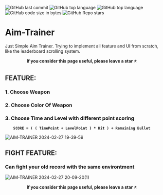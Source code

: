 ![GitHub last commit](https://img.shields.io/github/last-commit/UFTHaq/Aim-Trainer?style=for-the-badge)
![GitHub top language](https://img.shields.io/github/languages/top/UFTHaq/Aim-Trainer?logo=cpp&style=for-the-badge)
![GitHub top language](https://img.shields.io/github/languages/top/UFTHaq/Aim-Trainer?label=Raylib&logo=raylib&logoColor=black&style=for-the-badge)
![GitHub code size in bytes](https://img.shields.io/github/languages/code-size/UFTHaq/Aim-Trainer?style=for-the-badge)
![GitHub Repo stars](https://img.shields.io/github/stars/UFTHaq/Aim-Trainer?color=red&style=for-the-badge)

# Aim-Trainer
Just Simple Aim Trainer. Trying to implement all feature and UI from scratch, like the leaderboard scrolling system.

<p align = "center">
  <b>If you consider this page useful, please leave a star ⭐</b>
</p>

## FEATURE:
### 1. Choose Weapon
### 2. Choose Color Of Weapon
### 3. Choose Time and Level with different point scoring

<p align="center">
  <code><b> SCORE = ( ( TimePoint + LevelPoint ) * Hit ) + Remaining Bullet </b></code>
</p>

![AIM-TRAINER 2024-02-27 19-39-59](https://github.com/UFTHaq/Aim-Trainer/assets/104829519/21c92a1d-1221-43da-8a8e-2d0576a41337)

## FIGHT FEATURE:
### Can fight your old record with the same environtment

![AIM-TRAINER 2024-02-27 20-09-20(1)](https://github.com/UFTHaq/Aim-Trainer/assets/104829519/75b4220d-5388-4d4a-b0b3-0320045d793a)

<p align = "center">
  <b>If you consider this page useful, please leave a star ⭐</b>
</p>
